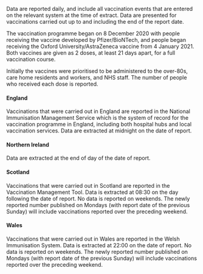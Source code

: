 Data are reported daily, and include all vaccination events that are entered on the relevant system at the time of extract. Data are presented for vaccinations carried out up to and including the end of the report date.

The vaccination programme began on 8 December 2020 with people receiving the vaccine developed by Pfizer/BioNTech, and people began receiving the Oxford University/AstraZeneca vaccine from 4 January 2021. Both vaccines are given as 2 doses, at least 21 days apart, for a full vaccination course. 

Initially the vaccines were prioritised to be administered to the over-80s, care home residents and workers, and NHS staff. The number of people who received each dose is reported.

#### England

Vaccinations that were carried out in England are reported in the National Immunisation Management Service which is the system of record for the vaccination programme in England, including both hospital hubs and local vaccination services. Data are extracted at midnight on the date of report.

#### Northern Ireland

Data are extracted at the end of day of the date of report.

#### Scotland

Vaccinations that were carried out in Scotland are reported in the Vaccination Management Tool. Data is extracted at 08:30 on the day following the date of report. No data is reported on weekends. The newly reported number published on Mondays (with report date of the previous Sunday) will include vaccinations reported over the preceding weekend.

#### Wales

Vaccinations that were carried out in Wales are reported in the Welsh Immunisation System. Data is extracted at 22:00 on the date of report. No data is reported on weekends. The newly reported number published on Mondays (with report date of the previous Sunday) will include vaccinations reported over the preceding weekend.